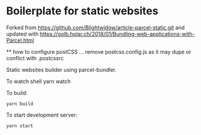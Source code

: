 # Boilerplate for static websites

Forked from https://github.com/Blightwidow/article-parcel-static.git and updated with https://golb.hplar.ch/2018/01/Bundling-web-applications-with-Parcel.html

** how to configure postCSS ... remove postcss.config.js as it may dupe or conflict with .postcssrc

Static websites builder using parcel-bundler.


To watch
   shell
yarn watch


To build:
```shell
yarn build
```

To start development server:
```shell
yarn start
```
